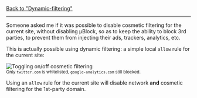 [Back to "Dynamic-filtering"](https://github.com/gorhill/uBlock/wiki/Dynamic-filtering)

***

Someone asked me if it was possible to disable cosmetic filtering for the current site, without disabling  µBlock, so as to keep the ability to block 3rd parties, to prevent them from injecting their ads, trackers, analytics, etc.

This is actually possible using dynamic filtering: a simple local `allow` rule for the current site:

![Toggling on/off cosmetic filtering](https://raw.githubusercontent.com/gorhill/uBlock/master/doc/img/df-turn-off-cosmetic.gif)<br>
<sup>Only `twitter.com` is whitelisted, `google-analytics.com` still blocked.</sup>

Using an `allow` rule for the current site will disable network **and** cosmetic filtering for the 1st-party domain.